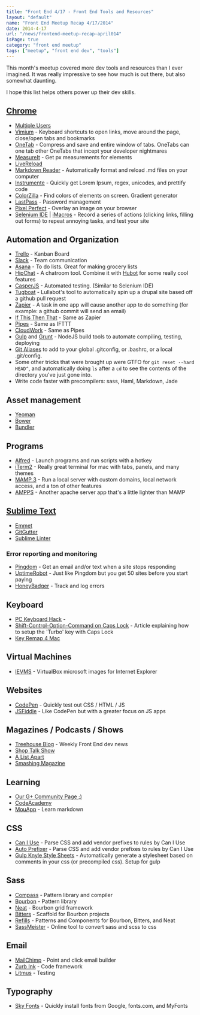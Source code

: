 ```yaml
---
title: "Front End 4/17 - Front End Tools and Resources"
layout: "default"
name: "Front End Meetup Recap 4/17/2014"
date: 2014-4-17
url: "/news/frontend-meetup-recap-april014"
isPage: true
category: "front end meetup"
tags: ["meetup", "front end dev", "tools"]
---
```


This month's meetup covered more dev tools and resources than I ever imagined. It was really impressive to see how much is out there, but also somewhat daunting. 

I hope this list helps others power up their dev skills. 


## <a href="https://www.google.com/intl/en/chrome/browser/" target="_blank">Chrome</a>
- <a href="https://support.google.com/chrome/answer/2364824?hl=en" target="_blank">Multiple Users</a>
- <a href="https://chrome.google.com/webstore/detail/vimium/dbepggeogbaibhgnhhndojpepiihcmeb" target="_blank">Vimium</a> - Keyboard shortcuts to open links, move around the page, close/open tabs and bookmarks
- <a href="https://chrome.google.com/webstore/detail/onetab/chphlpgkkbolifaimnlloiipkdnihall" target="_blank">OneTab</a> - Compress and save and entire window of tabs. OneTabs can one tab other OneTabs that incept your developer nightmares
- <a href="https://chrome.google.com/webstore/detail/measureit/pokhcahijjfkdccinalifdifljglhclm" target="_blank">MeasureIt</a> - Get px measurements for elements
- <a href="https://chrome.google.com/webstore/detail/livereload/jnihajbhpnppcggbcgedagnkighmdlei" target="_blank">LiveReload</a>
- <a href="https://chrome.google.com/webstore/detail/markdown-reader/gpoigdifkoadgajcincpilkjmejcaanc" target="_blank">Markdown Reader</a> - Automatically format and reload .md files on your computer
- <a href="https://chrome.google.com/webstore/detail/instrumente/ahchimdkljhhfjkklkafookapgikdhkk" target="_blank">Instrumente</a> - Quickly get Lorem Ipsum, regex, unicodes, and prettify code
- <a href="https://chrome.google.com/webstore/detail/colorzilla/bhlhnicpbhignbdhedgjhgdocnmhomnp" target="_blank">ColorZilla</a> - Find colors of elements on screen. Gradient generator
- <a href="https://chrome.google.com/webstore/detail/lastpass-free-password-ma/hdokiejnpimakedhajhdlcegeplioahd" target="_blank">LastPass</a> - Password management
- <a href="https://chrome.google.com/webstore/detail/perfectpixel-by-welldonec/dkaagdgjmgdmbnecmcefdhjekcoceebi?hl=en" target="_blank">Pixel Perfect</a> - Overlay an image on your browser
- <a href="http://docs.seleniumhq.org/projects/ide/" target="_blank">Selenium IDE</a> | <a href="https://chrome.google.com/webstore/search/imacros" target="_blank">iMacros</a> - Record a series of actions (clicking links, filling out forms) to repeat annoying tasks, and test your site

## Automation and Organization
- <a href="http://trello.com/" target="_blank">Trello</a> - Kanban Board
- <a href="https://slack.com/is/team-communication" target="_blank">Slack</a> - Team communication
- <a href="http://app.asana.com/" target="_blank">Asana</a> - To do lists. Great for making grocery lists
- <a href="http://hipchat.com" target="_blank">HipChat</a> - A chatroom tool. Combine it with <a href="https://hubot.github.com/" target="_blank">Hubot</a> for some really cool features
- <a href="http://casperjs.org/" target="_blank">CasperJS</a> - Automated testing. (Similar to Selenium IDE)
- <a href="http://www.lullabot.com/blog/podcasts/drupalizeme-podcast/25-workflow-uh-what-it-good" target="_blank">Tugboat</a> - Lullabot's tool to automatically spin up a drupal site based off a github pull request
- <a href="http://zapier.com/" target="_blank">Zapier</a> - A task in one app will cause another app to do something (for example: a github commit will send an email)
- <a href="https://ifttt.com/" target="_blank">If This Then That</a> - Same as Zapier
- <a href="http://pipes.yahoo.com/pipes/" target="_blank">Pipes</a> - Same as IFTTT
- <a href="https://cloudwork.com" target="_blank">CloudWork</a> - Same as Pipes
- <a href="http://gulpjs.com/" target="_blank">Gulp</a> and <a href="http://gruntjs.com/" target="_blank">Grunt</a> - NodeJS build tools to automate compiling, testing, deploying
- <a href="http://www.mediawiki.org/wiki/Git/aliases" target="_blank">Git Aliases</a> to add to your global .gitconfig, or .bashrc, or a local .git/config.
- Some other tricks that were brought up were GTFO for `git reset --hard HEAD^`, and automatically doing `ls` after a `cd` to see the contents of the directory you've just gone into.
- Write code faster with precompilers: sass, Haml, Markdown, Jade

## Asset management
- <a href="http://yeoman.io/" target="_blank">Yeoman</a>
- <a href="http://bower.io/" target="_blank">Bower</a>
- <a href="http://bundler.io/" target="_blank">Bundler</a>

## Programs
- <a href="http://www.alfredapp.com/" target="_blank">Alfred</a> - Launch programs and run scripts with a hotkey
- <a href="http://www.iterm2.com/" target="_blank">iTerm2</a> - Really great terminal for mac with tabs, panels, and many themes
- <a href="http://www.mamp.info/en/mamp-pro/" target="_blank">MAMP 3</a> - Run a local server with custom domains, local network access, and a ton of other features
- <a href="http://ampps.com/" target="_blank">AMPPS</a> - Another apache server app that's a little lighter than MAMP

## <a href="http://www.sublimetext.com/" target="_blank">Sublime Text</a>
- <a href="http://emmet.io/" target="_blank">Emmet</a>
- <a href="https://github.com/jisaacks/GitGutter" target="_blank">GitGutter</a>
- <a href="https://github.com/SublimeLinter/SublimeLinter-for-ST2" target="_blank">Sublime Linter</a>


### Error reporting and monitoring
- <a href="https://www.pingdom.com/" target="_blank">Pingdom</a> - Get an email and/or text when a site stops responding
- <a href="http://uptimerobot.com/" target="_blank">UptimeRobot</a> - Just like Pingdom but you get 50 sites before you start paying
- <a href="https://www.honeybadger.io/" target="_blank">HoneyBadger</a> - Track and log errors

## Keyboard
- <a href="https://github.com/tekezo/PCKeyboardHack" target="_blank">PC Keyboard Hack</a> - 
- <a href="http://www.leancrew.com/all-this/2012/11/shift-control-option-command-on-caps-lock/" target="_blank">Shift-Control-Option-Command on Caps Lock</a> - Article explaining how to setup the 'Turbo' key with Caps Lock
- <a href="https://pqrs.org/macosx/keyremap4macbook/" target="_blank">Key Remap 4 Mac</a>

## Virtual Machines
- <a href="https://github.com/xdissent/ievms" target="_blank">IEVMS</a> - VirtualBox microsoft images for Internet Explorer

## Websites
- <a href="http://codepen.io" target="_blank">CodePen</a> - Quickly test out CSS / HTML / JS
- <a href="http://jsfiddle.net/" target="_blank">JSFiddle</a> - Like CodePen but with a greater focus on JS apps

## Magazines / Podcasts / Shows
- <a href="https://www.youtube.com/user/gotreehouse/videos" target="_blank">Treehouse Blog</a> - Weekly Front End dev news
- <a href="http://shoptalkshow.com/" target="_blank">Shop Talk Show</a>
- <a href="http://alistapart.com/" target="_blank">A List Apart</a>
- <a href="http://www.smashingmagazine.com/" target="_blank">Smashing Magazine</a>

## Learning
- <a href="https://plus.google.com/communities/113557318254825410566" target="_blank">Our G+ Community Page ;)</a>
- <a href="http://www.codecademy.com/" target="_blank">CodeAcademy</a>
- <a href="http://mouapp.com" target="_blank">MouApp</a> - Learn markdown

## CSS
- <a href="http://caniuse.com/" target="_blank">Can I Use</a> - Parse CSS and add vendor prefixes to rules by Can I Use
- <a href="https://github.com/ai/autoprefixer" target="_blank">Auto Prefixer</a> - Parse CSS and add vendor prefixes to rules by Can I Use
- <a href="http://azanebrain.github.io/gulp-kss/" target="_blank">Gulp Knyle Style Sheets</a> - Automatically generate a stylesheet based on comments in your css (or precompiled css). Setup for gulp

## Sass
- <a href="" target="_blank">Compass</a> - Pattern library and compiler
- <a href="http://bourbon.io/" target="_blank">Bourbon</a> - Pattern library
- <a href="http://neat.bourbon.io/" target="_blank">Neat</a> - Bourbon grid framework
- <a href="http://bitters.bourbon.io/" target="_blank">Bitters</a> - Scaffold for Bourbon projects
- <a href="http://refills.bourbon.io/" target="_blank">Refills</a> - Patterns and Components for Bourbon, Bitters, and Neat
- <a href="http://sassmeister.com/" target="_blank">SassMeister</a> - Online tool to convert sass and scss to css

## Email
- <a href="http://mailchimp.com/" target="_blank">MailChimp</a> - Point and click email builder
- <a href="http://zurb.com/ink/" target="_blank">Zurb Ink</a> - Code framework
- <a href="http://litmus.com/" target="_blank">Litmus</a> - Testing

## Typography
- <a href="https://skyfonts.com/" target="_blank">Sky Fonts</a> - Quickly install fonts from Google, fonts.com, and MyFonts


